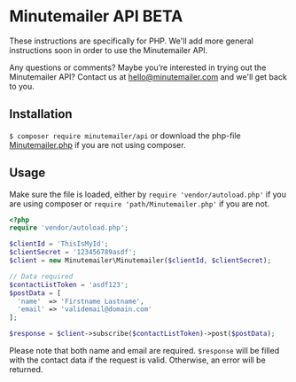 Minutemailer API BETA
======================
These instructions are specifically for PHP. We'll add more general instructions soon in order to use the Minutemailer API.

Any questions or comments? Maybe you’re interested in trying out the Minutemailer API? Contact us at <hello@minutemailer.com> and we'll get back to you.

Installation
------------
`$ composer require minutemailer/api`
or download the php-file [Minutemailer.php](https://github.com/minutemailer/api/blob/master/src/Minutemailer/Minutemailer.php) if you are not using composer.

Usage
-----
Make sure the file is loaded, either by `require 'vendor/autoload.php'` if you are using composer or `require 'path/Minutemailer.php'` if you are not.

```php
<?php
require 'vendor/autoload.php';

$clientId = 'ThisIsMyId';
$clientSecret = '123456789asdf';
$client = new Minutemailer\Minutemailer($clientId, $clientSecret);

// Data required
$contactListToken = 'asdf123';
$postData = [
  'name'  => 'Firstname Lastname',
  'email' => 'validemail@domain.com'
];

$response = $client->subscribe($contactListToken)->post($postData);
```

Please note that both name and email are required. `$response` will be filled with the contact data if the request is valid. Otherwise, an error will be returned.
